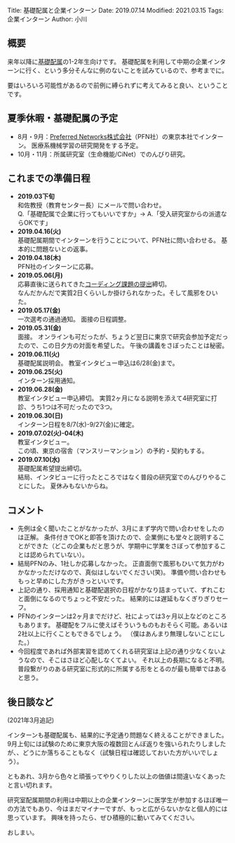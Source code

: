 Title: 基礎配属と企業インターン
Date: 2019.07.14
Modified: 2021.03.15
Tags: 企業インターン
Author: 小川

## 概要
来年以降に[基礎配属](http://www.edu.med.osaka-u.ac.jp/assignment/)の1-2年生向けです。
基礎配属を利用して中期の企業インターンに行く、という多分そんなに例のないことを試みているので、参考までに。

要はいろいろ可能性があるので前例に縛られずに考えてみると良い、ということです。

## 夏季休暇・基礎配属の予定
- 8月・9月：[Preferred Networks株式会社](https://www.preferred.jp)（PFN社）の東京本社でインターン。
医療系機械学習の研究開発をする予定。
- 10月・11月：所属研究室（生命機能/CiNet）でのんびり研究。

## これまでの準備日程
- **2019.03下旬**  
和佐教授（教育センター長）にメールで問い合わせ。  
Q.「基礎配属で企業に行ってもいいですか」→ A.「受入研究室からの派遣ならOKです」
- **2019.04.16(火)**  
基礎配属期間でインターンを行うことについて、PFN社に問い合わせる。
基本的に問題ないとの返事。
- **2019.04.18(木)**  
PFN社のインターンに応募。
- **2019.05.06(月)**  
応募直後に送られてきた[コーディング課題の提出]({filename}./GNNfrom0.md)締切。  
なんだかんだで実質2日くらいしか掛けられなかった。そして風邪をひいた。
- **2019.05.17(金)**  
一次選考の通過通知。
面接の日程調整。
- **2019.05.31(金)**  
面接。
オンラインも可だったが、ちょうど翌日に東京で研究会参加予定だったので、この日夕方の対面を希望した。
午後の講義をさぼったことは秘密。
- **2019.06.11(火)**  
基礎配属説明会。
教室インタビュー申込は6/28(金)まで。
- **2019.06.25(火)**  
インターン採用通知。
- **2019.06.28(金)**  
教室インタビュー申込締切。
実質2ヶ月になる説明を添えて4研究室に打診、うち1つは不可だったので3つ。
- **2019.06.30(日)**  
インターン日程を8/7(水)-9/27(金)に確定。
- **2019.07.02(火)-04(木)**  
教室インタビュー。  
この頃、東京の宿舎（マンスリーマンション）の予約・契約もする。
- **2019.07.10(水)**  
基礎配属希望提出締切。  
結局、インタビューに行ったところではなく普段の研究室でのんびりやることにした。
夏休みもないからね。

## コメント
- 先例は全く聞いたことがなかったが、3月にまず学内で問い合わせをしたのは正解。
条件付きでOKと即答を頂けたので、企業側にも堂々と説明することができた（どこの企業もだと思うが、学期中に学業をさぼって参加することは認められていない）。
- 結局PFNのみ、1社しか応募しなかった。
正直面倒で風邪もひいて気力がわかなかっただけなので、真似はしないでください(笑)。
準備や問い合わせももっと早めにした方がきっといいです。
- 上記の通り、採用通知と基礎配選択の日程がかなり詰まっていて、ずれこむと面倒になるのでちょっと不安だった。
結果的には遅延もなくぎりぎりセーフ。
- PFNのインターンは2ヶ月までだけど、社によっては3ヶ月以上などのところもあります。
基礎配をフルに使えばそういうものもおそらく可能。あるいは2社以上に行くこともできるでしょう。
（僕はあんまり無理しないことにした。）
- 今回程度であれば外部実習を認めてくれる研究室は上記の通り少なくないようなので、そこはさほど心配しなくてよい。
それ以上の長期になると不明。
普段繋がりのある研究室に形式的に所属する形をとるのが最も簡単ではあると思う。

## 後日談など
(2021年3月追記)

インターンも基礎配属も、結果的に予定通り問題なく終えることができました。
9月上旬には試験のために東京大阪の複数回とんぼ返りを強いられたりしましたが、、どうにか落ちることもなく（試験日程は確認しておいた方がいいでしょう）。

ともあれ、3月から色々と頑張ってやりくりした以上の価値は間違いなくあったと言い切れます。

研究室配属期間の利用は中期以上の企業インターンに医学生が参加するほぼ唯一の方法でもあり、今はまだマイナーですが、もっと広がらないかなと個人的には思っています。
興味を持ったら、ぜひ積極的に動いてみてください。

おしまい。
